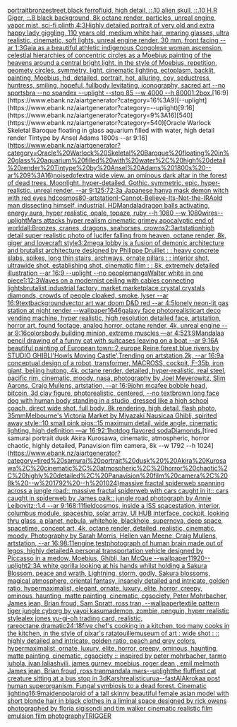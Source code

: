 [portrait](https://www.ebank.nz/aiartgenerator?category=portrait)[bronze](https://www.ebank.nz/aiartgenerator?category=bronze)[street,](https://www.ebank.nz/aiartgenerator?category=street%2C)[black ferrofluid, high detail, ::.10 alien skull, ::.10 H.R Giger, ::.8 black background, 8k octane render, particles, unreal engine, vapor mist, sci-fi plinth,](https://www.ebank.nz/aiartgenerator?category=black%20ferrofluid%2C%20high%20detail%2C%20%3A%3A.10%20alien%20skull%2C%20%3A%3A.10%20H.R%20Giger%2C%20%3A%3A.8%20black%20background%2C%208k%20octane%20render%2C%20particles%2C%20unreal%20engine%2C%20vapor%20mist%2C%20sci-fi%20plinth%2C)[4:3](https://www.ebank.nz/aiartgenerator?category=4%3A3)[Highly detailed portrait of very old and extra happy lady giggling, 110 years old, medium white hair, wearing glasses, ultra realistic, cinematic, soft lights, unreal engine render, 30 mm, front facing --ar 1:3](https://www.ebank.nz/aiartgenerator?category=Highly%20detailed%20portrait%20of%20very%20old%20and%20extra%20happy%20lady%20giggling%2C%20110%20years%20old%2C%20medium%20white%20hair%2C%20wearing%20glasses%2C%20ultra%20realistic%2C%20cinematic%2C%20soft%20lights%2C%20unreal%20engine%20render%2C%2030%20mm%2C%20front%20facing%20--ar%201%3A3)[Gaia as a beautiful athletic indigenous Congolese woman ascension, celestial hierarchies of concentric circles as a Moebius painting of the heavens around a central bright light, in the style of Moebius, repetition, geomety circles, symmetry, light, cinematic lighting, ectoplasm, backlit, painting, Moebius, hd, detailed, portrait, hot, alluring, coy, seductress, huntress, smiling, hopeful, fullbody levitating, iconography, sacred art --no sportsbra --no spandex --uplight --stop 85 --w 4000 --h 8000](https://www.ebank.nz/aiartgenerator?category=Gaia%20as%20a%20beautiful%20athletic%20indigenous%20Congolese%20woman%20ascension%2C%20celestial%20hierarchies%20of%20concentric%20circles%20as%20a%20Moebius%20painting%20of%20the%20heavens%20around%20a%20central%20bright%20light%2C%20in%20the%20style%20of%20Moebius%2C%20repetition%2C%20geomety%20circles%2C%20symmetry%2C%20light%2C%20cinematic%20lighting%2C%20ectoplasm%2C%20backlit%2C%20painting%2C%20Moebius%2C%20hd%2C%20detailed%2C%20portrait%2C%20hot%2C%20alluring%2C%20coy%2C%20seductress%2C%20huntress%2C%20smiling%2C%20hopeful%2C%20fullbody%20levitating%2C%20iconography%2C%20sacred%20art%20--no%20sportsbra%20--no%20spandex%20--uplight%20--stop%2085%20--w%204000%20--h%208000)[1:2](https://www.ebank.nz/aiartgenerator?category=1%3A2)[box.](https://www.ebank.nz/aiartgenerator?category=box.)[16:9](https://www.ebank.nz/aiartgenerator?category=16%3A9)[--uplight](https://www.ebank.nz/aiartgenerator?category=--uplight)[9:16](https://www.ebank.nz/aiartgenerator?category=9%3A16)[540](https://www.ebank.nz/aiartgenerator?category=540)[Oracle Warlock Skeletal Baroque floating in glass aquarium filled with water, high detail render Tintype by Ansel Adams 1800s --ar 9:16](https://www.ebank.nz/aiartgenerator?category=Oracle%20Warlock%20Skeletal%20Baroque%20floating%20in%20glass%20aquarium%20filled%20with%20water%2C%20high%20detail%20render%20Tintype%20by%20Ansel%20Adams%201800s%20--ar%209%3A16)[noise](https://www.ebank.nz/aiartgenerator?category=noise)[dof](https://www.ebank.nz/aiartgenerator?category=dof)[extra wide view. an ominous dark altar in the forest of dead trees. Moonlight. hyper-detailed. Gothic. symmetric. epic. hyper-realistic. unreal render. --ar 9:12](https://www.ebank.nz/aiartgenerator?category=extra%20wide%20view.%20an%20ominous%20dark%20altar%20in%20the%20forest%20of%20dead%20trees.%20Moonlight.%20hyper-detailed.%20Gothic.%20symmetric.%20epic.%20hyper-realistic.%20unreal%20render.%20--ar%209%3A12)[5:7](https://www.ebank.nz/aiartgenerator?category=5%3A7)[2:3](https://www.ebank.nz/aiartgenerator?category=2%3A3)[a Japanese hanya mask demon witch with red eyes hd](https://www.ebank.nz/aiartgenerator?category=a%20Japanese%20hanya%20mask%20demon%20witch%20with%20red%20eyes%20hd)[cosmos](https://www.ebank.nz/aiartgenerator?category=cosmos)[80](https://www.ebank.nz/aiartgenerator?category=80)[-](https://www.ebank.nz/aiartgenerator?category=-)[artstation](https://www.ebank.nz/aiartgenerator?category=artstation)[I-Cannot-Believe-Its-Not-the-IRA](https://www.ebank.nz/aiartgenerator?category=I-Cannot-Believe-Its-Not-the-IRA)[old man dissecting himself, industrial, HD](https://www.ebank.nz/aiartgenerator?category=old%20man%20dissecting%20himself%2C%20industrial%2C%20HD)[](https://www.ebank.nz/aiartgenerator?category=)[Mandala](https://www.ebank.nz/aiartgenerator?category=Mandala)[dragon balls activating, energy aura, hyper realistic, opale, topaze, ruby --h 1080 --w 1080](https://www.ebank.nz/aiartgenerator?category=dragon%20balls%20activating%2C%20energy%20aura%2C%20hyper%20realistic%2C%20opale%2C%20topaze%2C%20ruby%20--h%201080%20--w%201080)[wires](https://www.ebank.nz/aiartgenerator?category=wires)[--uplight](https://www.ebank.nz/aiartgenerator?category=--uplight)[Mars attacks hyper realism cinematic grimey apocalyptic end of world](https://www.ebank.nz/aiartgenerator?category=Mars%20attacks%20hyper%20realism%20cinematic%20grimey%20apocalyptic%20end%20of%20world)[all:Bronzes, cranes, dragons, seahorses, crowns](https://www.ebank.nz/aiartgenerator?category=all%3ABronzes%2C%20cranes%2C%20dragons%2C%20seahorses%2C%20crowns)[2:3](https://www.ebank.nz/aiartgenerator?category=2%3A3)[artstation](https://www.ebank.nz/aiartgenerator?category=artstation)[high detail super realistic photo of lucifer falling from heaven, octane render, 8k, giger and lovecraft style](https://www.ebank.nz/aiartgenerator?category=high%20detail%20super%20realistic%20photo%20of%20lucifer%20falling%20from%20heaven%2C%20octane%20render%2C%208k%2C%20giger%20and%20lovecraft%20style)[3:2](https://www.ebank.nz/aiartgenerator?category=3%3A2)[mega lobby is a fusion of demonic architecture and brutalist architecture designed by Philippe Druillet : : heavy concrete slabs, spikes, long thin stairs, archways, ornate pillars : : interior shot, ultrawide shot, establishing shot, cinematic film : : 8k, extremely detailed illustration --ar 16:9 --uplight --no people](https://www.ebank.nz/aiartgenerator?category=mega%20lobby%20is%20a%20fusion%20of%20demonic%20architecture%20and%20brutalist%20architecture%20designed%20by%20Philippe%20Druillet%20%3A%20%3A%20heavy%20concrete%20slabs%2C%20spikes%2C%20long%20thin%20stairs%2C%20archways%2C%20ornate%20pillars%20%3A%20%3A%20interior%20shot%2C%20ultrawide%20shot%2C%20establishing%20shot%2C%20cinematic%20film%20%3A%20%3A%208k%2C%20extremely%20detailed%20illustration%20--ar%2016%3A9%20--uplight%20--no%20people)[manga](https://www.ebank.nz/aiartgenerator?category=manga)[Walter white in one piece](https://www.ebank.nz/aiartgenerator?category=Walter%20white%20in%20one%20piece)[1:1](https://www.ebank.nz/aiartgenerator?category=1%3A1)[2:3](https://www.ebank.nz/aiartgenerator?category=2%3A3)[Waves on a modernist ceiling with cables connecting lights](https://www.ebank.nz/aiartgenerator?category=Waves%20on%20a%20modernist%20ceiling%20with%20cables%20connecting%20lights)[brutalist industrial factory, market marketplace crystal crystals diamonds, crowds of people cloaked, smoke, lyser --ar 16:9](https://www.ebank.nz/aiartgenerator?category=brutalist%20industrial%20factory%2C%20market%20marketplace%20crystal%20crystals%20diamonds%2C%20crowds%20of%20people%20cloaked%2C%20smoke%2C%20lyser%20--ar%2016%3A9)[text](https://www.ebank.nz/aiartgenerator?category=text)[background](https://www.ebank.nz/aiartgenerator?category=background)[vector art war doom D&D red --ar 4:5](https://www.ebank.nz/aiartgenerator?category=vector%20art%20war%20doom%20D%26D%20red%20--ar%204%3A5)[lonely neon-lit gas station at night render --wallpaper](https://www.ebank.nz/aiartgenerator?category=lonely%20neon-lit%20gas%20station%20at%20night%20render%20--wallpaper)[1646](https://www.ebank.nz/aiartgenerator?category=1646)[galaxy face photorealistic](https://www.ebank.nz/aiartgenerator?category=galaxy%20face%20photorealistic)[art deco vending machine, hyper realistic, high resolution detailed face, artstation, horror art, found footage, analog horror, octane render, 4k, unreal engine --ar 9:16](https://www.ebank.nz/aiartgenerator?category=art%20deco%20vending%20machine%2C%20hyper%20realistic%2C%20high%20resolution%20detailed%20face%2C%20artstation%2C%20horror%20art%2C%20found%20footage%2C%20analog%20horror%2C%20octane%20render%2C%204k%2C%20unreal%20engine%20--ar%209%3A16)[](https://www.ebank.nz/aiartgenerator?category=)[colors](https://www.ebank.nz/aiartgenerator?category=colors)[body building minion, extreme muscles —ar 4:5](https://www.ebank.nz/aiartgenerator?category=body%20building%20minion%2C%20extreme%20muscles%20%E2%80%94ar%204%3A5)[21:9](https://www.ebank.nz/aiartgenerator?category=21%3A9)[Mandala](https://www.ebank.nz/aiartgenerator?category=Mandala)[a pencil drawing of a funny cat with suitcases leaving on a boat --ar 9:16](https://www.ebank.nz/aiartgenerator?category=a%20pencil%20drawing%20of%20a%20funny%20cat%20with%20suitcases%20leaving%20on%20a%20boat%20--ar%209%3A16)[A beautiful painting of European town::2,europe Reine,forest,blue rivers,by STUDIO GHIBLI'Howls Moving Castle',Trending on artstation,2k, --ar 16:9](https://www.ebank.nz/aiartgenerator?category=A%20beautiful%20painting%20of%20European%20town%3A%3A2%2Ceurope%20Reine%2Cforest%2Cblue%20rivers%2Cby%20STUDIO%20GHIBLI%27Howls%20Moving%20Castle%27%2CTrending%20on%20artstation%2C2k%2C%20--ar%2016%3A9)[a conceptual design of a robot, transformer, MACROSS, cockpit, F-35b, iron giant, beijing hutong, 4k, octane render, detailed, hyper-realistic, real steel, pacific rim, cinematic, moody, nasa, photography by Joel Meyerowitz, Slim Aarons, Craig Mullens, artstation, --ar 16:9](https://www.ebank.nz/aiartgenerator?category=a%20conceptual%20design%20of%20a%20robot%2C%20transformer%2C%20MACROSS%2C%20cockpit%2C%20F-35b%2C%20iron%20giant%2C%20beijing%20hutong%2C%204k%2C%20octane%20render%2C%20detailed%2C%20hyper-realistic%2C%20real%20steel%2C%20pacific%20rim%2C%20cinematic%2C%20moody%2C%20nasa%2C%20photography%20by%20Joel%20Meyerowitz%2C%20Slim%20Aarons%2C%20Craig%20Mullens%2C%20artstation%2C%20--ar%2016%3A9)[john mcafee bobble head, bitcoin, 3d clay figure, photorealistic, centered, --no text](https://www.ebank.nz/aiartgenerator?category=john%20mcafee%20bobble%20head%2C%20bitcoin%2C%203d%20clay%20figure%2C%20photorealistic%2C%20centered%2C%20--no%20text)[brown long face dog with human body standing in a studio, dressed like a high school coach, direct wide shot, full body, 8k rendering, high detail, flash photo, 35mm](https://www.ebank.nz/aiartgenerator?category=brown%20long%20face%20dog%20with%20human%20body%20standing%20in%20a%20studio%2C%20dressed%20like%20a%20high%20school%20coach%2C%20direct%20wide%20shot%2C%20full%20body%2C%208k%20rendering%2C%20high%20detail%2C%20flash%20photo%2C%2035mm)[Melbourne's Victoria Market by Miyazaki Nausicaa Ghibli, spirited away style::10 small pink pigs::15 maximum detail, wide angle, cinematic lighting, high definition —ar 16:9](https://www.ebank.nz/aiartgenerator?category=Melbourne%27s%20Victoria%20Market%20by%20Miyazaki%20Nausicaa%20Ghibli%2C%20spirited%20away%20style%3A%3A10%20small%20pink%20pigs%3A%3A15%20maximum%20detail%2C%20wide%20angle%2C%20cinematic%20lighting%2C%20high%20definition%20%E2%80%94ar%2016%3A9)[2:1](https://www.ebank.nz/aiartgenerator?category=2%3A1)[hotdog flavored soda](https://www.ebank.nz/aiartgenerator?category=hotdog%20flavored%20soda)[Diamonds.](https://www.ebank.nz/aiartgenerator?category=Diamonds.)[tired samurai portrait dusk  Akira Kurosawa, cinematic, atmospheric, horror chaotic, highly detailed, Panavision film camera, 8k --w 1792 --h 1024](https://www.ebank.nz/aiartgenerator?category=tired%20samurai%20portrait%20dusk%20%20Akira%20Kurosawa%2C%20cinematic%2C%20atmospheric%2C%20horror%20chaotic%2C%20highly%20detailed%2C%20Panavision%20film%20camera%2C%208k%20--w%201792%20--h%201024)[massive fractal spiderweb spanning across a jungle road:: massive fractal spiderweb with cars caught in it:: cars caught in spiderweb by James paik:: jungle road photograph by Annie Leibovitz::1.4 --ar 9:16](https://www.ebank.nz/aiartgenerator?category=massive%20fractal%20spiderweb%20spanning%20across%20a%20jungle%20road%3A%3A%20massive%20fractal%20spiderweb%20with%20cars%20caught%20in%20it%3A%3A%20cars%20caught%20in%20spiderweb%20by%20James%20paik%3A%3A%20jungle%20road%20photograph%20by%20Annie%20Leibovitz%3A%3A1.4%20--ar%209%3A16)[8:11](https://www.ebank.nz/aiartgenerator?category=8%3A11)[field](https://www.ebank.nz/aiartgenerator?category=field)[cosmos, inside a ISS spacestation, interior, columbus module, spaceship, solar array, UI HUB interface, cockpit, looking thru glass, a planet, nebula, whitehole, blackhole, supernova, deep space, spacetime, concept art, 4k, octane render, detailed, realistic, cinematic, moody, Photography by Sarah Morris, Hellen van Meene, Craig Mullens, artstation, --ar 16:9](https://www.ebank.nz/aiartgenerator?category=cosmos%2C%20inside%20a%20ISS%20spacestation%2C%20interior%2C%20columbus%20module%2C%20spaceship%2C%20solar%20array%2C%20UI%20HUB%20interface%2C%20cockpit%2C%20looking%20thru%20glass%2C%20a%20planet%2C%20nebula%2C%20whitehole%2C%20blackhole%2C%20supernova%2C%20deep%20space%2C%20spacetime%2C%20concept%20art%2C%204k%2C%20octane%20render%2C%20detailed%2C%20realistic%2C%20cinematic%2C%20moody%2C%20Photography%20by%20Sarah%20Morris%2C%20Hellen%20van%20Meene%2C%20Craig%20Mullens%2C%20artstation%2C%20--ar%2016%3A9)[8:11](https://www.ebank.nz/aiartgenerator?category=8%3A11)[engine,](https://www.ebank.nz/aiartgenerator?category=engine%2C)[test](https://www.ebank.nz/aiartgenerator?category=test)[photograph of human brain made out of legos, highly detailed](https://www.ebank.nz/aiartgenerator?category=photograph%20of%20human%20brain%20made%20out%20of%20legos%2C%20highly%20detailed)[A personal transportation vehicle designed by Piccasso in a medow, Moebius, Ghibli, Ian McQue --wallpaper](https://www.ebank.nz/aiartgenerator?category=A%20personal%20transportation%20vehicle%20designed%20by%20Piccasso%20in%20a%20medow%2C%20Moebius%2C%20Ghibli%2C%20Ian%20McQue%20--wallpaper)[1](https://www.ebank.nz/aiartgenerator?category=1)[1920](https://www.ebank.nz/aiartgenerator?category=1920)[--uplight](https://www.ebank.nz/aiartgenerator?category=--uplight)[2:3](https://www.ebank.nz/aiartgenerator?category=2%3A3)[A white gorilla looking at his hands whilst holding a Sakura Blossom, peace and wrath, Lightning, storm, godly, Sakura blossoms, magical atmosphere, oriental fantasy, insanely detailed and intricate, golden ratio, hypermaximalist, elegant, ornate, luxury, elite, horror, creepy, ominous, haunting, matte painting, cinematic, cgsociety, Peter Mohrbacher, James jean, Brian froud, Sam Spratt, ross tran, --wallpaper](https://www.ebank.nz/aiartgenerator?category=A%20white%20gorilla%20looking%20at%20his%20hands%20whilst%20holding%20a%20Sakura%20Blossom%2C%20peace%20and%20wrath%2C%20Lightning%2C%20storm%2C%20godly%2C%20Sakura%20blossoms%2C%20magical%20atmosphere%2C%20oriental%20fantasy%2C%20insanely%20detailed%20and%20intricate%2C%20golden%20ratio%2C%20hypermaximalist%2C%20elegant%2C%20ornate%2C%20luxury%2C%20elite%2C%20horror%2C%20creepy%2C%20ominous%2C%20haunting%2C%20matte%20painting%2C%20cinematic%2C%20cgsociety%2C%20Peter%20Mohrbacher%2C%20James%20jean%2C%20Brian%20froud%2C%20Sam%20Spratt%2C%20ross%20tran%2C%20--wallpaper)[textile pattern tiger jungle cyborg by yayoi kasuma](https://www.ebank.nz/aiartgenerator?category=textile%20pattern%20tiger%20jungle%20cyborg%20by%20yayoi%20kasuma)[demon, zombie, penguin, hyper realistic style](https://www.ebank.nz/aiartgenerator?category=demon%2C%20zombie%2C%20penguin%2C%20hyper%20realistic%20style)[alex jones yu-gi-oh trading card, realistic, rare](https://www.ebank.nz/aiartgenerator?category=alex%20jones%20yu-gi-oh%20trading%20card%2C%20realistic%2C%20rare)[octane,dramatic](https://www.ebank.nz/aiartgenerator?category=octane%2Cdramatic)[24:18](https://www.ebank.nz/aiartgenerator?category=24%3A18)[five chef's cooking in a kitchen, too many cooks in the kitchen, in the style of pixar's ratatouille](https://www.ebank.nz/aiartgenerator?category=five%20chef%27s%20cooking%20in%20a%20kitchen%2C%20too%20many%20cooks%20in%20the%20kitchen%2C%20in%20the%20style%20of%20pixar%27s%20ratatouille)[museum of art : wide shot : :: highly detailed and intricate, golden ratio, peach and grey colors, hypermaximalist, ornate, luxury, elite, horror, creepy, ominous, haunting, matte painting, cinematic, cgsociety :: inspired by  peter mohrbacher, tarmo juhola, ivan laliashvili, james gurney, moebius, roger dean , emil melmoth James jean, Brian froud, ross tran](https://www.ebank.nz/aiartgenerator?category=museum%20of%20art%20%3A%20wide%20shot%20%3A%20%3A%3A%20highly%20detailed%20and%20intricate%2C%20golden%20ratio%2C%20peach%20and%20grey%20colors%2C%20hypermaximalist%2C%20ornate%2C%20luxury%2C%20elite%2C%20horror%2C%20creepy%2C%20ominous%2C%20haunting%2C%20matte%20painting%2C%20cinematic%2C%20cgsociety%20%3A%3A%20inspired%20by%20%20peter%20mohrbacher%2C%20tarmo%20juhola%2C%20ivan%20laliashvili%2C%20james%20gurney%2C%20moebius%2C%20roger%20dean%20%2C%20emil%20melmoth%20James%20jean%2C%20Brian%20froud%2C%20ross%20tran)[mandala mars](https://www.ebank.nz/aiartgenerator?category=mandala%20mars)[--uplight](https://www.ebank.nz/aiartgenerator?category=--uplight)[the fluffiest cat creature sitting at a bus stop in 3d](https://www.ebank.nz/aiartgenerator?category=the%20fluffiest%20cat%20creature%20sitting%20at%20a%20bus%20stop%20in%203d)[Karsh](https://www.ebank.nz/aiartgenerator?category=Karsh)[realistic](https://www.ebank.nz/aiartgenerator?category=realistic)[urua](https://www.ebank.nz/aiartgenerator?category=urua)[--fast](https://www.ebank.nz/aiartgenerator?category=--fast)[AlAkroka](https://www.ebank.nz/aiartgenerator?category=AlAkroka)[a post human superorganism. Fungal symbiosis to a dead forest. Cinematic lighting](https://www.ebank.nz/aiartgenerator?category=a%20post%20human%20superorganism.%20Fungal%20symbiosis%20to%20a%20dead%20forest.%20Cinematic%20lighting)[16:9](https://www.ebank.nz/aiartgenerator?category=16%3A9)[maiden](https://www.ebank.nz/aiartgenerator?category=maiden)[polaroid of a tall skinny beautiful female asian model with short blonde hair in black clothes in a liminal space designed by rick owens photographed by floria sigisondi and tim walker cinematic realistic film emulsion film photography](https://www.ebank.nz/aiartgenerator?category=polaroid%20of%20a%20tall%20skinny%20beautiful%20female%20asian%20model%20with%20short%20blonde%20hair%20in%20black%20clothes%20in%20a%20liminal%20space%20designed%20by%20rick%20owens%20photographed%20by%20floria%20sigisondi%20and%20tim%20walker%20cinematic%20realistic%20film%20emulsion%20film%20photography)[TRIGGER](https://www.ebank.nz/aiartgenerator?category=TRIGGER)